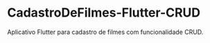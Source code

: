 # CadastroDeFilmes-Flutter-CRUD
Aplicativo Flutter para cadastro de filmes com funcionalidade CRUD.
